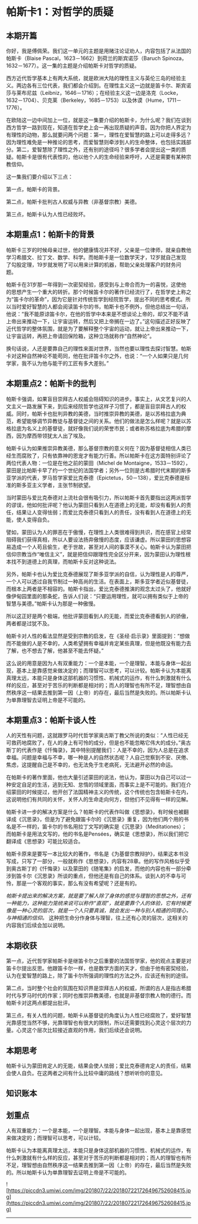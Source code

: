 # 帕斯卡1：对哲学的质疑

## 本期开篇

你好，我是傅佩荣。我们这一单元的主题是用赌注论证劝人，内容包括了从法国的帕斯卡（Blaise Pascal，1623－1662）到荷兰的斯宾诺莎（Baruch Spinoza，1632－1677）。这一集的主题是介绍帕斯卡对哲学的质疑。

西方近代哲学基本上有两大系统，就是欧洲大陆的理性主义与英伦三岛的经验主义。两边各有三位代表，我们都会介绍到。在理性主义这一边就是笛卡尔、斯宾诺莎与莱布尼兹（Leibniz，1646－1716）；在经验主义这一边是洛克（Locke，1632－1704）、贝克莱（Berkeley，1685－1753）以及休谟（Hume，1711－1776）。

在欧陆这一边中间加上一位，就是这一集要介绍的帕斯卡，为什么呢？我们在谈到西方哲学一路到现在，知道在哲学史上会一再出现质疑的声音。因为你把人界定为有理性的动物，那么就要问两个问题：第一，理性在爱智慧的路上可以走得多远？因为理性难免是一种推论的思考，而爱智慧则牵涉到人的生命整体，也包括实践部分。第二，爱智慧除了理性之外，还有别的途径吗？很多学者会提出这一类的质疑。帕斯卡是很有代表性的，他以他个人的生命经验来呼吁，人还是需要有某种宗教信仰。

这一集我们要介绍以下三点：

第一点，帕斯卡的背景。

第二点，帕斯卡批判古人权威与异教（非基督宗教）美德。

第三点，帕斯卡认为人性已经败坏。

## 本期重点1：帕斯卡的背景

帕斯卡三岁的时候母亲过世，他的健康情况并不好，父亲是一位律师，就亲自教他学习希腊文、拉丁文、数学、科学。而帕斯卡是一位数学天才，12岁就自己发现了勾股定理，19岁就发明了可以用来计算的机器，帮助父亲处理客户的财务问题。

帕斯卡在31岁那一年得到一次密契经验，感受到与上帝合而为一的喜悦，这使他的思想产生一个重大的转折。那个时候笛卡尔的著作已经流行了，在哲学史上称之为“笛卡尔的革命”，因为它是针对传统哲学到经院哲学，提出不同的思考模式。所以当时爱好智慧的人都会阅读笛卡尔的书，帕斯卡也不例外，但他总结出一句话，他说：“我不能原谅笛卡尔，在他的哲学中本来是不想谈论上帝的，却又不能不请上帝出来推动一下，让宇宙运转，然后又把上帝搁在一边了。”这句描述正好反映了近代哲学的整体氛围，就是为了要解释整个宇宙的运动，就让上帝出来推动一下，让宇宙运转，再把上帝请回保险箱，这种立场就称作“自然神论”。

换句话说，人还是要靠自己的理性来面对世界，当然也要以理性去探讨智慧。帕斯卡对这种自然神论不能苟同，他在批评笛卡尔之外，也说：“一个人如果只是几何学家，我不认为他与能干的工匠有多大差别。”

## 本期重点2：帕斯卡的批判

帕斯卡强调，如果盲目崇拜古人权威会阻碍知识的进步。事实上，从文艺复兴的人文主义一路发展下来，到后来经院哲学也这样子习惯了，都是盲目崇拜古人的权威。同时，帕斯卡也批判异教的美德，当时推崇异教的美德，是以苏格拉底为典范，希望能够调节异教徒与基督徒之间的关系。他们的做法是怎么样呢？就是以苏格拉底为名义上的基督徒，就好像我们说的荣誉市民；或者称苏格拉底为希腊的摩西，因为摩西带领犹太人出了埃及。

帕斯卡认为如果推崇异教美德，那么基督宗教的意义何在？因为基督徒相信人类已经生而腐败了，只有依靠神的恩宠才有能力行善。所以帕斯卡在这方面特别评论了两位代表人物：一位是在他之前的蒙田（Michel de Montaigne，1533－1592），蒙田是比帕斯卡早了约一个世纪的法国学者；另外一位则是古希腊时代末期的斯多亚学派的代表，罗马哲学家爱比克泰德（Epictetus，50－138），爱比克泰德是标准的斯多亚主义学者，主张节制欲望。

当时蒙田与爱比克泰德对上流社会很有吸引力，所以帕斯卡首先要指出这两派哲学的谬误，他如何批评呢？他认为蒙田只看到人在道德上的无能，却没有看到人的责任，结果让人变得怯弱；而爱比克泰德只看到人的责任，没有看到人在道德上的无能，使人变得自负。

譬如，蒙田认为人的罪恶在于傲慢，在理性上人类很难得到共识，而在感官上经常阻碍我们获得真相，所以人要设法扬弃傲慢的态度，应该谦虚。所以蒙田的思想容易造成一个人苟且偷生，老于世故，甚至对人间的事漠不关心。帕斯卡认为蒙田把信仰宗教当作“唯信主义”，就是把信仰跟理性完全区分开来，因为蒙田认为理性根本找不到道德上的真理，而帕斯卡反对这种说法。

另外，帕斯卡也认为爱比克泰德展现了斯多亚学派的自信，认为理性是人的尊严，一个人可以透过自我节制过一种高尚的生活。在表面上，斯多亚学者近似基督徒，而根本上两者是不相容的。帕斯卡指出，爱比克泰德推演的观念太过头了，他就好像伊甸园里面的那条蛇，告诉人们说：“只要运用理性，就可以拥有类似于上帝的智慧与美德。”帕斯卡认为那是一种傲慢。

所以这正好是两个极端，他批评蒙田看到人的无能，而爱比克泰德看到人的骄傲，两者都是过犹不及。

帕斯卡对人性的看法显然是受到宗教的启发，在《圣经·启示录》里面提到：“想做而不能做的人是不幸的，人类希望拥有幸福并肯定某些真理，但是他既没有能力去了解，也不想去了解，他甚至不能去怀疑。”

这么说的用意是因为人有双重能力：一个是本能，一个是理智。本能与身体一起出现，基本上是靠感觉来做决定的；而理智可以思考，可以计较。帕斯卡认为本能离真理太远，本能只是身体这部机器的习惯性、机械式的运作，有什么刺激就有什么样的反应，甚至对于苦乐的判断都是相对的；而人的理智也有所不足，理智想由自然秩序这一结果去推到第一因（上帝）的存在，最后当然是失败的。所以帕斯卡认为单靠理智去证明上帝是不可能的。

## 本期重点3：帕斯卡谈人性

人的天性有问题，这就跟罗马时代哲学家奥古斯丁教父所说的类似：“人性已经无可救药地腐败了，在人的身上有可怜的成分，但是也不能忽略它伟大的成分。”奥古斯丁的代表作是《忏悔录》，其中特别提醒我们：人是不幸的，因为人总是在追求幸福。问题是幸福与不幸，哪一种是人的自然状态呢？人自己觉察到不安、厌倦、焦虑，这提醒自己是不幸的，也无法免于生老病死，无法避开必然的命运。

在帕斯卡的著作里面，他也大量引述蒙田的说法，他认为，蒙田以为自己可以过一种安定自足的生活，逃到无知、怠惰的领域里面，而事实上是不可能的。我们在介绍蒙田的时候提过，他开创了法国精神主义的传统，这个传统也包含帕斯卡在内，这说明他们有共同的关怀，关怀人的生命走向何方，但他们不见得有一样的见解。

帕斯卡进一步的解决方案是什么？帕斯卡的代表作叫做《思想录》，有时候也被翻译成《沉思录》，但是为了避免跟笛卡尔的《沉思录》重复，因为他们两个用的书名是不一样的，笛卡尔的书名用拉丁文写的确实是《沉思录》（Meditationes）；而帕斯卡是用法文写的，他的书名是Pensées，确实是《思想录》，所以我们把它翻译成《思想录》可能比较适合。

帕斯卡原来是要写一本比较大的著作，书名是《为基督宗教辩护》，结果这本书没写成，只写了一部分，一般就称作《思想录》，内容有28章。他的写作风格似乎受到奥古斯丁的《忏悔录》以及蒙田的《随笔集》的启发，而他的内容也有一部分牵涉到笛卡尔《沉思录》所谈的重点，但他还是有自己的体系。谈到人的不幸与可怜，那是一个客观的事实，那么有没有希望呢？还是有的。

 *帕斯卡提出来的解决方案，就是要了解人除了身体的感觉与理智的思想之外，还有一种能力，这种能力笼统来说可以称作“直观”，就是要靠个人的体验，它有时候更像是一种心灵的层次，就是一个人只要真诚，就会发出一种与别人相通的同理心，与神相通的信仰。* 这种把生命分作身体与理智，往上还有心灵的层次，这相关的内容我们后续会加以说明。

## 本期收获

第一点，近代哲学家帕斯卡是继笛卡尔之后重要的法国哲学家，他的观点主要是对笛卡尔提出反思。他跟笛卡尔一样，也是数学方面的天才，但由于他有密契经验，认为在爱智慧的路上，除了笛卡尔所强调的理性的方法之外，应该还有别的途径。

第二点，当时整个社会的氛围在知识界是崇拜古人的权威，所谓的古人是指古希腊时代与罗马时代的作家；同时也推崇异教美德，也就是非基督宗教人物的德行。而帕斯卡对这两点都提出批评。

第三点，有关人性的问题，帕斯卡从基督徒的角度认为人性已经腐败了，爱好智慧光靠感觉当然不够，光靠理智也有很大的限制，所以还需要找到心灵这个层次的力量。心灵这个层次比较接近直观的作用，我们后续还会说明。

## 本期思考

帕斯卡认为蒙田肯定人的无能，结果会使人怯弱；爱比克泰德肯定人的责任，结果会使人自负。在这两者之间有什么比较中庸的路线？想听听你的意见。

## 知识账本

## 划重点

人有双重能力：一个是本能，一个是理智。本能与身体一起出现，基本上是靠感觉来做决定的；而理智可以思考，可以计较。

帕斯卡认为本能离真理太远，本能只是身体这部机器的习惯性、机械式的运作，有什么刺激就有什么样的反应，甚至对于苦乐的判断都是相对的；而人的理智也有所不足，理智想由自然秩序这一结果去推到第一因（上帝）的存在，最后当然是失败的。所以帕斯卡认为单靠理智去证明上帝是不可能的。

![https://piccdn3.umiwi.com/img/201807/22/201807221726496752608415.jpg](https://piccdn3.umiwi.com/img/201807/22/201807221726496752608415.jpg)

---
